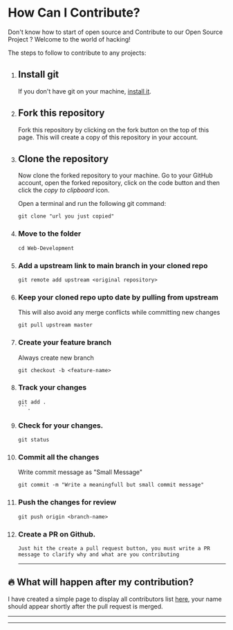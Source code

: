# How Can I Contribute?

Don't know how to start of open source and Contribute to our Open Source Project ? Welcome to the world of hacking!

The steps to follow to contribute to any projects:

1.  ## Install git
     
    If you don't have git on your machine, [install it](https://help.github.com/articles/set-up-git/).

2.  ## Fork this repository

    Fork this repository by clicking on the fork button on the top of this page.
    This will create a copy of this repository in your account.

3.  ## Clone the repository

    Now clone the forked repository to your machine. Go to your GitHub account, open the forked repository, click on the code button and then click the _copy to clipboard_ icon.

    Open a terminal and run the following git command:

    ```
    git clone "url you just copied"
    ```

4.  ### Move to the folder
    ```
    cd Web-Development
    ```
5.  ### Add a upstream link to main branch in your cloned repo
    ```
    git remote add upstream <original repository>
    ```
6.  ### Keep your cloned repo upto date by pulling from upstream
    This will also avoid any merge conflicts while committing new changes
    ```
    git pull upstream master
    ```
6.  ### Create your feature branch
    Always create new branch
    ```
    git checkout -b <feature-name>
    ```
7.  ### Track your changes
    ```
    git add .
    ```.
8.  ### Check for your changes.
    ```
    git status
    ```
9.  ### Commit all the changes
    Write commit message as "Small Message"
    ```
    git commit -m "Write a meaningfull but small commit message"
    ```
10. ### Push the changes for review
    ```
    git push origin <branch-name>
    ```
11. ### Create a PR on Github.
        Just hit the create a pull request button, you must write a PR message to clarify why and what are you contributing
    <hr>

## 🔥 What will happen after my contribution?

I have created a simple page to display all contributors list [here](https://github.com/keshavgbpecdelhi/Web-Development/graphs/contributors), your name should appear shortly after the pull request is merged.

---


-----------------------------------------------------
